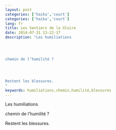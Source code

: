 ```yaml
---
layout: post
categories: ['haiku','court']
categories: ['haiku','court']
lang: fr
title: Les Sentiers de la Gloire
date: 2014-07-31 13-22-17
description: "Les humiliations




chemin de l’humilité ?




Restent les blessures.
"
keywords: humiliations,chemin,humilité,blessures
---
```

Les humiliations

chemin de l’humilité ?

Restent les blessures.
